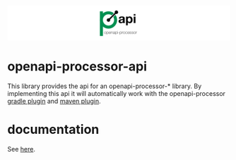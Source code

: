 ![openapi-processor-api logo](images/openapi-processor-api@1280x200.png)


# openapi-processor-api

This library provides the api for an openapi-processor-* library. By implementing this api it will automatically work with the openapi-processor [gradle plugin][oap-gradle] and [maven plugin][oap-maven]. 

# documentation

See [here][oap-docs].

[oap-docs]: https://docs.openapiprocessor.io/api/latest
[oap-gradle]: https://docs.openapiprocessor.io/gradle
[oap-maven]: https://docs.openapiprocessor.io/maven

[oap-license]: https://github.com/openapi-processor/openapi-processor-api/blob/master/LICENSE

[badge-license]: https://img.shields.io/badge/License-Apache%202.0-blue.svg?labelColor=313A42
[badge-ci]: https://github.com/openapi-processor/openapi-processor-api/workflows/ci/badge.svg
